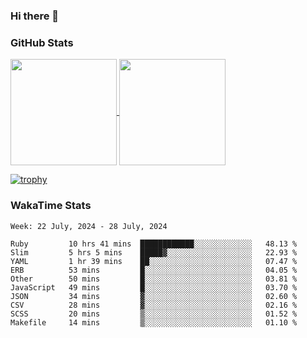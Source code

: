 ### Hi there 👋

### GitHub Stats

<a href="https://github.com/anuraghazra/github-readme-stats">
  <img align="center" height="170px" src="https://github-readme-stats.vercel.app/api/top-langs/?username=tksfjt1024&layout=compact&count_private=true&show_icons=true&show_icons=true&theme=graywhite" />
</a>
<a href="https://github.com/anuraghazra/github-readme-stats">
  <img align="center" height="170px" src="https://github-readme-stats.vercel.app/api?username=tksfjt1024&count_private=true&show_icons=true&show_icons=true&theme=graywhite" />
</a>

[![trophy](https://github-profile-trophy.vercel.app/?username=tksfjt1024)](https://github.com/ryo-ma/github-profile-trophy)

### WakaTime Stats

<!--START_SECTION:waka-->
```text
Week: 22 July, 2024 - 28 July, 2024

Ruby         10 hrs 41 mins  ████████████░░░░░░░░░░░░░   48.13 % 
Slim         5 hrs 5 mins    █████▓░░░░░░░░░░░░░░░░░░░   22.93 % 
YAML         1 hr 39 mins    ██░░░░░░░░░░░░░░░░░░░░░░░   07.47 % 
ERB          53 mins         █░░░░░░░░░░░░░░░░░░░░░░░░   04.05 % 
Other        50 mins         █░░░░░░░░░░░░░░░░░░░░░░░░   03.81 % 
JavaScript   49 mins         █░░░░░░░░░░░░░░░░░░░░░░░░   03.70 % 
JSON         34 mins         ▓░░░░░░░░░░░░░░░░░░░░░░░░   02.60 % 
CSV          28 mins         ▓░░░░░░░░░░░░░░░░░░░░░░░░   02.16 % 
SCSS         20 mins         ▒░░░░░░░░░░░░░░░░░░░░░░░░   01.52 % 
Makefile     14 mins         ▒░░░░░░░░░░░░░░░░░░░░░░░░   01.10 % 
```
<!--END_SECTION:waka-->
